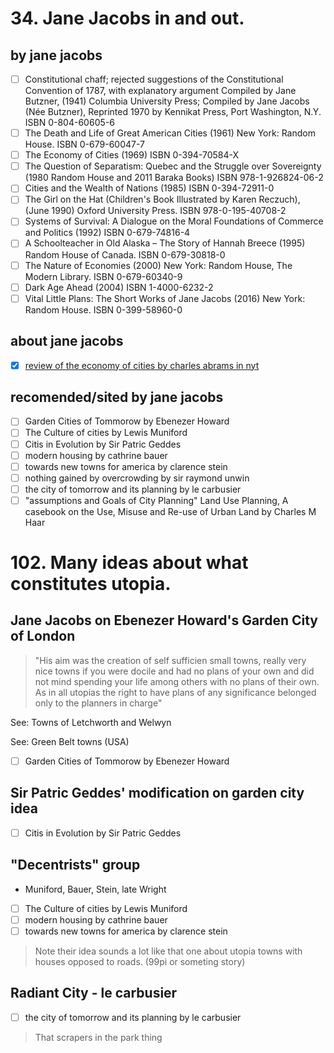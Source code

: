 # 34.    Jane Jacobs in and out.

## by jane jacobs
- [ ] Constitutional chaff; rejected suggestions of the Constitutional Convention of 1787, with explanatory argument Compiled by Jane Butzner, (1941) Columbia University Press; Compiled by Jane Jacobs (Née Butzner), Reprinted 1970 by Kennikat Press, Port Washington, N.Y. ISBN 0-804-60605-6
- [ ] The Death and Life of Great American Cities (1961) New York: Random House. ISBN 0-679-60047-7
- [ ] The Economy of Cities (1969) ISBN 0-394-70584-X 
- [ ] The Question of Separatism: Quebec and the Struggle over Sovereignty (1980 Random House and 2011 Baraka Books) ISBN 978-1-926824-06-2
- [ ] Cities and the Wealth of Nations (1985) ISBN 0-394-72911-0
- [ ] The Girl on the Hat (Children's Book Illustrated by Karen Reczuch), (June 1990) Oxford University Press. ISBN 978-0-195-40708-2
- [ ] Systems of Survival: A Dialogue on the Moral Foundations of Commerce and Politics (1992) ISBN 0-679-74816-4
- [ ] A Schoolteacher in Old Alaska – The Story of Hannah Breece (1995) Random House of Canada. ISBN 0-679-30818-0
- [ ] The Nature of Economies (2000) New York: Random House, The Modern Library. ISBN 0-679-60340-9
- [ ] Dark Age Ahead (2004) ISBN 1-4000-6232-2
- [ ] Vital Little Plans: The Short Works of Jane Jacobs (2016) New York: Random House. ISBN 0-399-58960-0
## about jane jacobs
- [x] [review of the economy of cities by charles abrams in nyt](https://www.nytimes.com/packages/html/books/jacobs-economy.pdf)

## recomended/sited by jane jacobs

- [ ] Garden Cities of Tommorow by Ebenezer Howard
- [ ] The Culture of cities by Lewis Muniford
- [ ] Citis in Evolution by Sir Patric Geddes
- [ ] modern housing by cathrine bauer
- [ ] towards new towns for america by clarence stein
- [ ] nothing gained by overcrowding by sir raymond unwin
- [ ] the city of tomorrow and its planning by le carbusier
- [ ] "assumptions and Goals of City Planning" Land Use Planning, A casebook on the Use, Misuse and Re-use of Urban Land by Charles M Haar

# 102.    Many ideas about what constitutes utopia.

## Jane Jacobs on Ebenezer Howard's Garden City of London 

> "His aim was the creation of self sufficien small towns, really very nice towns if you were docile and had no plans of your own and did not mind spending your life among others with no plans of their own. As in all utopias the right to have plans of any significance belonged only to the planners in charge"

See: Towns of Letchworth and Welwyn

See: Green Belt towns (USA)

- [ ] Garden Cities of Tommorow by Ebenezer Howard

##  Sir Patric Geddes' modification on garden city idea

- [ ] Citis in Evolution by Sir Patric Geddes

## "Decentrists" group

- Muniford, Bauer, Stein, late Wright

- [ ] The Culture of cities by Lewis Muniford
- [ ] modern housing by cathrine bauer
- [ ] towards new towns for america by clarence stein

> Note their idea sounds a lot like that one about utopia towns with houses opposed to roads. (99pi or someting story)

## Radiant City - le carbusier

- [ ] the city of tomorrow and its planning by le carbusier

> That scrapers in the park thing
